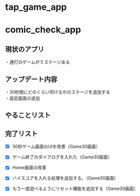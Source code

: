 # tap_game_app

# comic_check_app

## 現状のアプリ  
・連打のゲームが５ステージある  


## アップデート内容
・30秒間にどのくらい叩けるかのステージを追加する  
・設定画面の追加


## やることリスト


## 完了リスト
- [x] 30秒ゲーム画面のUIを改善（Game30画面）
- [x] ゲーム終了のダイアログを入れた（Game30画面）
- [x] Home画面の改善
- [x] ハイスコアを入れる処理を追加する。（Game30画面）
- [x] もう一度遊べるようにリセット機能を追加する（Game30画面）
 
